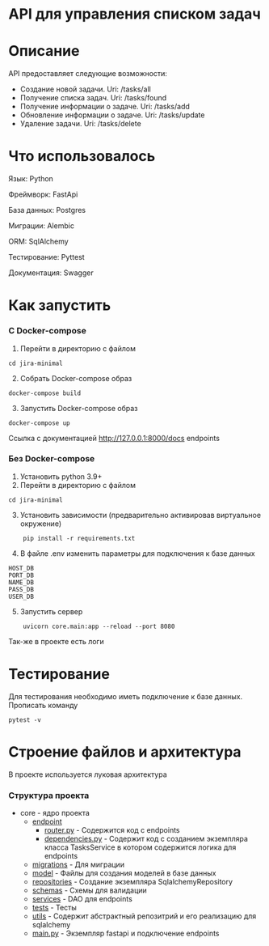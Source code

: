 # API для управления списком задач

# Описание
API предоставляет следующие возможности:
- Создание новой задачи. Uri: /tasks/all
- Получение списка задач. Uri: /tasks/found
- Получение информации о задаче. Uri: /tasks/add
- Обновление информации о задаче. Uri: /tasks/update
- Удаление задачи. Uri: /tasks/delete
 
# Что использовалось
Язык: Python

Фреймворк: FastApi

База данных: Postgres

Миграции: Alembic

ORM: SqlAlchemy

Тестирование: Pyttest

Документация: Swagger

# Как запустить
### С Docker-compose
1. Перейти в директорию с файлом
```commandline
cd jira-minimal
``` 
2. Собрать Docker-compose образ
```commandline
docker-compose build
```
3. Запустить Docker-compose образ
```commandline
docker-compose up
```
Cсылка с документацией http://127.0.0.1:8000/docs endpoints

### Без  Docker-compose
1. Установить python 3.9+
2. Перейти в директорию с файлом
```commandline
cd jira-minimal
```
3. Установить зависимости (предварительно активировав виртуальное окружение)
```commandline
    pip install -r requirements.txt
```
4. В файле .env изменить параметры для подключения к базе данных
```commandline
HOST_DB
PORT_DB
NAME_DB
PASS_DB
USER_DB
```
5. Запустить сервер
```commandline
    uvicorn core.main:app --reload --port 8080
```

Так-же в проекте есть логи

# Тестирование
Для тестирования необходимо иметь подключение к базе данных.
Прописать команду
```commandline
pytest -v
```
# Строение файлов и архитектура
В проекте используется луковая архитектура
### Структура проекта

- core - ядро проекта
  -  [endpoint](core%2Fendpoint)
      - [router.py](core%2Fendpoint%2Frouter.py)  - Содержится код с endpoints
      - [dependencies.py](core%2Fendpoint%2Fdependencies.py) - Содержит код с созданием экземпляра класса TasksService в котором содержится логика для endpoints 
  - [migrations](core%2Fmigrations) - Для миграции
  - [model](core%2Fmodel) - Файлы для создания моделей в базе данных 
  - [repositories](core%2Frepositories) - Создание экземпляра SqlalchemyRepository
  - [schemas](core%2Fschemas) - Схемы для валидации
  - [services](core%2Fservices) - DAO для endpoints
  - [tests](core%2Ftests) - Тесты
  - [utils](core%2Futils) - Содержит абстрактный репозитрий и его реализацию для sqlalchemy
  - [main.py](core%2Fmain.py) - Экземпляр fastapi и подключение endpoints
 